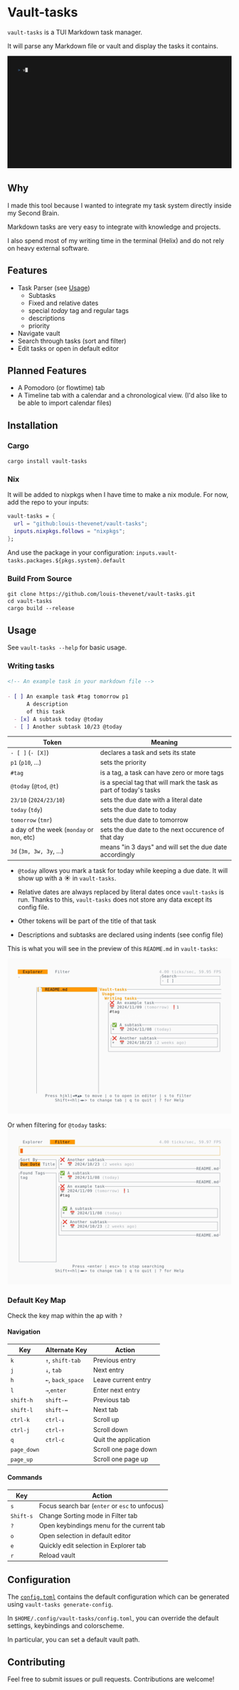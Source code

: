 # Vault-tasks

`vault-tasks` is a TUI Markdown task manager.

It will parse any Markdown file or vault and display the tasks it contains.

![Demo](./examples/vault-tasks.gif)

## Why

I made this tool because I wanted to integrate my task system directly inside my Second Brain.

Markdown tasks are very easy to integrate with knowledge and projects.

I also spend most of my writing time in the terminal (Helix) and do not rely on heavy external software.

## Features

- Task Parser (see [Usage](https://github.com/louis-thevenet/vault-tasks/tree/main?tab=readme-ov-file#usage))
  - Subtasks
  - Fixed and relative dates
  - special _today_ tag and regular tags
  - descriptions
  - priority
- Navigate vault
- Search through tasks (sort and filter)
- Edit tasks or open in default editor

## Planned Features

- A Pomodoro (or flowtime) tab
- A Timeline tab with a calendar and a chronological view. (I'd also like to be able to import calendar files)

## Installation

### Cargo

```
cargo install vault-tasks
```

### Nix

It will be added to nixpkgs when I have time to make a nix module. For now, add the repo to your inputs:

```nix
vault-tasks = {
  url = "github:louis-thevenet/vault-tasks";
  inputs.nixpkgs.follows = "nixpkgs";
};
```

And use the package in your configuration: `inputs.vault-tasks.packages.${pkgs.system}.default`

### Build From Source

```
git clone https://github.com/louis-thevenet/vault-tasks.git
cd vault-tasks
cargo build --release
```

## Usage

See `vault-tasks --help` for basic usage.

### Writing tasks

```md
<!-- An example task in your markdown file -->

- [ ] An example task #tag tomorrow p1
      A description
      of this task
  - [x] A subtask today @today
  - [ ] Another subtask 10/23 @today
```

| Token                                      | Meaning                                                           |
| ------------------------------------------ | ----------------------------------------------------------------- |
| `- [ ]` (`- [X]`)                          | declares a task and sets its state                                |
| `p1` (`p10`, ...)                          | sets the priority                                                 |
| `#tag`                                     | is a tag, a task can have zero or more tags                       |
| `@today` (`@tod`, `@t`)                    | is a special tag that will mark the task as part of today's tasks |
| `23/10` (`2024/23/10`)                     | sets the due date with a literal date                             |
| `today` (`tdy`)                            | sets the due date to today                                        |
| `tomorrow` (`tmr`)                         | sets the due date to tomorrow                                     |
| a day of the week (`monday` or `mon`, etc) | sets the due date to the next occurence of that day               |
| `3d` (`3m, 3w, 3y`, ...)                   | means "in 3 days" and will set the due date accordingly           |

- `@today` allows you mark a task for today while keeping a due date. It will show up with a ☀️ in `vault-tasks`.

- Relative dates are always replaced by literal dates once `vault-tasks` is run. Thanks to this, `vault-tasks` does not store any data except its config file.

- Other tokens will be part of the title of that task

- Descriptions and subtasks are declared using indents (see config file)

This is what you will see in the preview of this `README.md` in `vault-tasks`:

![](./examples/demo_explorer.png)

Or when filtering for `@today` tasks:
![](./examples/demo_filter.png)

### Default Key Map

Check the key map within the ap with `?`

#### Navigation

| Key         | Alternate Key     | Action               |
| ----------- | ----------------- | -------------------- |
| `k`         | `↑`, `shift-tab`  | Previous entry       |
| `j`         | `↓`, `tab`        | Next entry           |
| `h`         | `←`, `back_space` | Leave current entry  |
| `l`         | `→`,`enter`       | Enter next entry     |
| `shift-h`   | `shift-←`         | Previous tab         |
| `shift-l`   | `shift-→`         | Next tab             |
| `ctrl-k`    | `ctrl-↓`          | Scroll up            |
| `ctrl-j`    | `ctrl-↑`          | Scroll down          |
| `q`         | `ctrl-c`          | Quit the application |
| `page_down` |                   | Scroll one page down |
| `page_up`   |                   | Scroll one page up   |

#### Commands

| Key       | Action                                         |
| --------- | ---------------------------------------------- |
| `s`       | Focus search bar (`enter` or `esc` to unfocus) |
| `Shift-s` | Change Sorting mode in Filter tab              |
| `?`       | Open keybindings menu for the current tab      |
| `o`       | Open selection in default editor               |
| `e`       | Quickly edit selection in Explorer tab         |
| `r`       | Reload vault                                   |

## Configuration

The [`config.toml`](./.config/config.toml) contains the default configuration which can be generated using `vault-tasks generate-config`.

In `$HOME/.config/vault-tasks/config.toml`, you can override the default settings, keybindings and colorscheme.

In particular, you can set a default vault path.

## Contributing

Feel free to submit issues or pull requests. Contributions are welcome!
